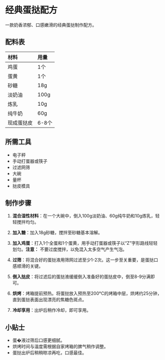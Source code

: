 # 经典蛋挞配方

一款奶香浓郁、口感嫩滑的经典蛋挞制作配方。

## 配料表

| 材料        | 用量    |
| :---------- | :------ |
| 鸡蛋        | 1个     |
| 蛋黄        | 1个     |
| 砂糖        | 18g     |
| 淡奶油      | 100g    |
| 炼乳        | 10g     |
| 纯牛奶      | 60g     |
| 现成蛋挞皮  | 6-8个   |

## 所需工具
- 电子秤
- 手动打蛋器或筷子
- 过滤网筛
- 大碗
- 量杯
- 挞皮模具

## 制作步骤

1.  **混合湿性材料**：在一个大碗中，倒入100g淡奶油、60g纯牛奶和10g炼乳，轻轻搅拌均匀。

2.  **加入糖**：加入18g砂糖，搅拌至砂糖基本溶解。

3.  **加入鸡蛋**：打入1个全蛋和1个蛋黄，用手动打蛋器或筷子以“Z”字形路线轻轻划匀。**注意：** 不要过度搅拌，以免混入太多空气产生气泡。

4.  **过筛**：将混合好的蛋挞液用筛网过滤至少1-2次。这一步至关重要，是蛋挞口感顺滑的关键。

5.  **倒入挞皮**：将过滤后的蛋挞液缓缓倒入准备好的蛋挞皮中，倒至8-9分满即可。

6.  **烘烤**：烤箱提前预热。将蛋挞放入预热至200°C的烤箱中层，烘烤约25分钟，直到蛋挞表面出现漂亮的焦糖色斑点。

7.  **冷却享用**：出炉后稍作冷却，即可享用。

## 小贴士
- 蛋�液过筛后口感更细腻。
- 烘烤时间与温度需根据自家烤箱的脾气稍作调整。
- 蛋挞出炉后稍稍晾凉再吃，口感最佳。